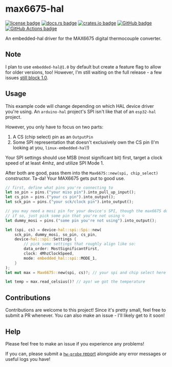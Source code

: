 # max6675-hal

[<img alt="license badge" src="https://img.shields.io/github/license/onkoe/max6675-hal">](https://github.com/onkoe/max6675-hal)
[<img alt="docs.rs badge" src="https://img.shields.io/docsrs/max6675-hal">](https://docs.rs/max6675-hal)
[<img alt="crates.io badge" src="https://img.shields.io/crates/dv/max6675-hal?label=crates.io">](https://crates.io/crates/max6675-hal)
[<img alt="GitHub badge" src="https://img.shields.io/badge/github-onkoe/max6675--hal-6e5494">](https://github.com/onkoe/max6675-hal)
[<img alt="GitHub Actions badge" src="https://img.shields.io/github/actions/workflow/status/onkoe/max6675-hal/ci.yml?branch=main">](https://github.com/onkoe/max6675-hal/actions)

An embedded-hal driver for the MAX6675 digital thermocouple converter.

## Note

I plan to use `embedded-hal@1.0` by default but create a feature flag to allow for older versions, too! However, I'm still waiting on the full release - a few issues [still block 1.0](https://github.com/rust-embedded/embedded-hal/issues/177).

## Usage

This example code will change depending on which HAL device driver you're using. An `arduino-hal` project's SPI isn't like that of an `esp32-hal` project.

However, you only have to focus on two parts:

1. A CS (chip select) pin as an `OutputPin`
2. Some SPI representation that doesn't exclusively own the CS pin (I'm looking at you, `linux-embedded-hal`!)

Your SPI settings should use MSB (most significant bit) first, target a clock speed of at least 4mhz, and utilize SPI Mode 1.

After both are good, pass them into the `Max6675::new(spi, chip_select)` constructor. Ta-da! Your MAX6675 gets put to good use.

```rust
// first, define what pins you're connecting to
let so_pin = pins.("your miso pin").into_pull_up_input();
let cs_pin = pins.("your cs pin").into_output();
let sck_pin = pins.("your sck/clock pin").into_output();

// you may need a mosi pin for your device's SPI, though the max6675 doesn't use one.
// if so, just pick some pin that you're not using ☺️
let dummy_mosi = pins.("some pin you're not using").into_output();

let (spi, cs) = device-hal::spi::Spi::new(
    sck_pin, dummy_mosi, so_pin, cs_pin,
    device-hal::spi::Settings {
        // pick some settings that roughly align like so:
        data_order: MostSignificantFirst,
        clock: 4MhzClockSpeed,
        mode: embedded_hal::spi::MODE_1,
    }
);
let mut max = Max6675::new(spi, cs)?; // your spi and chip select here

let temp = max.read_celsius()? // ayo! we got the temperature
```

## Contributions

Contributions are welcome to this project! Since it's pretty small, feel free to submit a PR whenever. You can also make an issue - I'll likely get to it soon!

## Help

Please feel free to make an issue if you experience any problems!

If you can, please submit a [`hw-probe` report](https://linux-hardware.org/?view=howto) alongside any error messages or useful logs you have!
